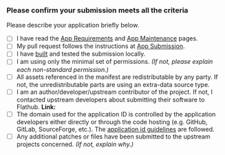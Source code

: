 ### Please confirm your submission meets all the criteria

<!-- Please replace each `[ ]` by `[X]` when the step is complete -->

Please describe your application briefly below.

- [ ] I have read the [App Requirements][reqs] and [App Maintenance][maint] pages.
- [ ] My pull request follows the instructions at [App Submission][submission].
- [ ] I have [built][build] and tested the submission locally.
- [ ] I am using only the minimal set of permissions. *(If not, please explain each non-standard permission.)*
- [ ] All assets referenced in the manifest are redistributable by any party.  If not, the unredistributable parts are using an extra-data source type.
- [ ] I am an author/developer/upstream contributor of the project. If not, I contacted upstream developers about submitting their software to Flathub. **Link:**
- [ ] The domain used for the application ID is controlled by the application developers either directly or through the code hosting (e.g. GitHub, GitLab, SourceForge, etc.). The [application id guidelines][app-id] are followed.
- [ ] Any additional patches or files have been submitted to the upstream projects concerned. *(If not, explain why.)*

[reqs]: https://docs.flathub.org/docs/for-app-authors/requirements
[maint]: https://docs.flathub.org/docs/for-app-authors/maintanance
[submission]: https://docs.flathub.org/docs/for-app-authors/submission
[build]: https://docs.flathub.org/docs/for-app-authors/submission/#before-submission
[app-id]: https://docs.flathub.org/docs/for-app-authors/requirements#application-id
